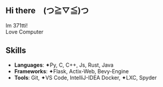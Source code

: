 ## Hi there　(⁠つ⁠≧⁠▽⁠≦⁠)⁠つ
Im 371tti!  
Love Computer


## Skills

- **Languages**: ✦Py, C, C++, Js, Rust, Java
- **Frameworks**: ✦Flask, Actix-Web, Bevy-Engine
- **Tools**: Git, ✦VS Code, IntelliJ-IDEA Docker, ✦LXC, Spyder




<!--
**371tti/371tti** is a ✨ _special_ ✨ repository because its `README.md` (this file) appears on your GitHub profile.

Here are some ideas to get you started:

- 🔭 I’m currently working on ...
- 🌱 I’m currently learning ...
- 👯 I’m looking to collaborate on ...
- 🤔 I’m looking for help with ...
- 💬 Ask me about ...
- 📫 How to reach me: ...
- 😄 Pronouns: ...
- ⚡ Fun fact: ...
-->
